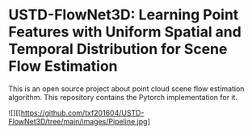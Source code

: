 # USTD-FlowNet3D: Learning Point Features with Uniform Spatial and Temporal Distribution for Scene Flow Estimation
This is an open source project about point cloud scene flow estimation algorithm. This repository contains the Pytorch implementation for it.

![][[https://github.com/txf201604/USTD-FlowNet3D/tree/main/images/Pipeline.jpg]
 
